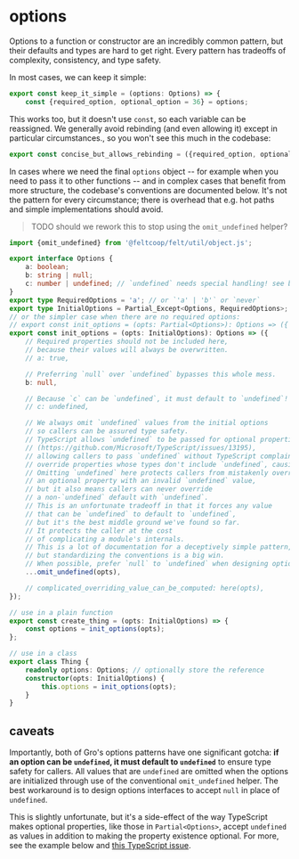 # options

Options to a function or constructor are an incredibly common pattern,
but their defaults and types are hard to get right.
Every pattern has tradeoffs of complexity, consistency, and type safety.

In most cases, we can keep it simple:

```ts
export const keep_it_simple = (options: Options) => {
	const {required_option, optional_option = 36} = options;
```

This works too, but it doesn't use `const`, so each variable can be reassigned.
We generally avoid rebinding (and even allowing it) except in particular circumstances.,
so you won't see this much in the codebase:

```ts
export const concise_but_allows_rebinding = ({required_option, optional_option = 36}: Options) => {
```

In cases where we need the final `options` object --
for example when you need to pass it to other functions --
and in complex cases that benefit from more structure,
the codebase's conventions are documented below.
It's not the pattern for every circumstance;
there is overhead that e.g. hot paths and simple implementations should avoid.

> TODO should we rework this to stop using the `omit_undefined` helper?

```ts
import {omit_undefined} from '@feltcoop/felt/util/object.js';

export interface Options {
	a: boolean;
	b: string | null;
	c: number | undefined; // `undefined` needs special handling! see below
}
export type RequiredOptions = 'a'; // or `'a' | 'b'` or `never`
export type InitialOptions = Partial_Except<Options, RequiredOptions>;
// or the simpler case when there are no required options:
// export const init_options = (opts: Partial<Options>): Options => ({
export const init_options = (opts: InitialOptions): Options => ({
	// Required properties should not be included here,
	// because their values will always be overwritten.
	// a: true,

	// Preferring `null` over `undefined` bypasses this whole mess.
	b: null,

	// Because `c` can be `undefined`, it must default to `undefined`! and it's optional:
	// c: undefined,

	// We always omit `undefined` values from the initial options
	// so callers can be assured type safety.
	// TypeScript allows `undefined` to be passed for optional properties
	// (https://github.com/Microsoft/TypeScript/issues/13195),
	// allowing callers to pass `undefined` without TypeScript complaining and
	// override properties whose types don't include `undefined`, causing errors!
	// Omitting `undefined` here protects callers from mistakenly overriding
	// an optional property with an invalid `undefined` value,
	// but it also means callers can never override
	// a non-`undefined` default with `undefined`.
	// This is an unfortunate tradeoff in that it forces any value
	// that can be `undefined` to default to `undefined`,
	// but it's the best middle ground we've found so far.
	// It protects the caller at the cost
	// of complicating a module's internals.
	// This is a lot of documentation for a deceptively simple pattern,
	// but standardizing the conventions is a big win.
	// When possible, prefer `null` to `undefined` when designing options APIs.
	...omit_undefined(opts),

	// complicated_overriding_value_can_be_computed: here(opts),
});

// use in a plain function
export const create_thing = (opts: InitialOptions) => {
	const options = init_options(opts);
};

// use in a class
export class Thing {
	readonly options: Options; // optionally store the reference
	constructor(opts: InitialOptions) {
		this.options = init_options(opts);
	}
}
```

## caveats

Importantly, both of Gro's options patterns have one significant gotcha:
**if an option can be `undefined`, it must default to `undefined`**
to ensure type safety for callers.
All values that are `undefined` are omitted when the options are initialized
through use of the conventional `omit_undefined` helper.
The best workaround is to design options interfaces
to accept `null` in place of `undefined`.

This is slightly unfortunate, but it's a side-effect of the way
TypeScript makes optional properties, like those in `Partial<Options>`,
accept `undefined` as values in addition
to making the property existence optional.
For more, see the example below and
[this TypeScript issue](https://github.com/Microsoft/TypeScript/issues/13195).
